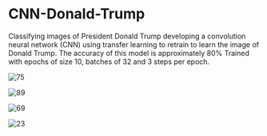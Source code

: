 # CNN-Donald-Trump
Classifying images of President Donald Trump developing a convolution neural network (CNN) 
using transfer learning to retrain to learn the image of Donald Trump.
The accuracy of this model is approximately 80%
Trained with epochs of size 10, batches of 32 and 3 steps per epoch.

![75](https://user-images.githubusercontent.com/28408586/71316867-72b75580-242c-11ea-80d5-1903e9bc864a.jpeg)

![89](https://user-images.githubusercontent.com/28408586/71316868-72b75580-242c-11ea-9cf4-4b23359aff67.jpeg)

![69](https://user-images.githubusercontent.com/28408586/71316869-72b75580-242c-11ea-9ae0-35ec0b0d4c40.jpeg)

![23](https://user-images.githubusercontent.com/28408586/71316870-72b75580-242c-11ea-8097-0652aeff9a0e.jpeg)

